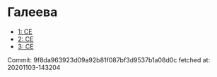 # Галеева
- [1: CE](1.md)
- [2: CE](2.md)
- [3: CE](3.md)

Commit: 9f8da963923d09a92b81f087bf3d9537b1a08d0c
 fetched at: 20201103-143204
